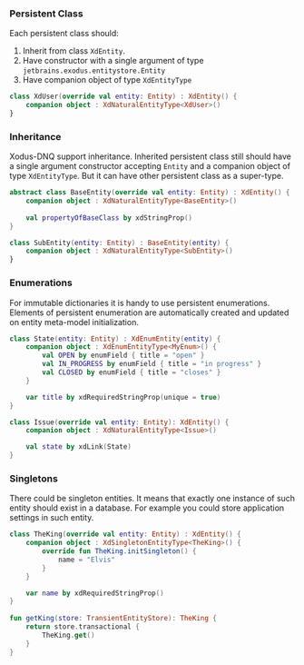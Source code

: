 ### Persistent Class

Each persistent class should:
1. Inherit from class `XdEntity`.
2. Have constructor with a single argument of type `jetbrains.exodus.entitystore.Entity`
3. Have companion object of type `XdEntityType`

```kotlin
class XdUser(override val entity: Entity) : XdEntity() {
    companion object : XdNaturalEntityType<XdUser>()
}
```

### Inheritance

Xodus-DNQ support inheritance. Inherited persistent class still should have a single argument constructor accepting 
`Entity` and a companion object of type `XdEntityType`. But it can have other persistent class as a super-type. 

```kotlin
abstract class BaseEntity(override val entity: Entity) : XdEntity() {
    companion object : XdNaturalEntityType<BaseEntity>()
    
    val propertyOfBaseClass by xdStringProp()
}

class SubEntity(entity: Entity) : BaseEntity(entity) {
    companion object : XdNaturalEntityType<SubEntity>()
}
```

### Enumerations

For immutable dictionaries it is handy to use persistent enumerations. Elements of persistent enumeration
are automatically created and updated on entity meta-model initialization.

```kotlin
class State(entity: Entity) : XdEnumEntity(entity) {
    companion object : XdEnumEntityType<MyEnum>() {
        val OPEN by enumField { title = "open" }
        val IN_PROGRESS by enumField { title = "in progress" }
        val CLOSED by enumField { title = "closes" }
    }

    var title by xdRequiredStringProp(unique = true)
}

class Issue(override val entity: Entity): XdEntity() {
    companion object : XdNaturalEntityType<Issue>()

    val state by xdLink(State)
}
``` 

### Singletons

There could be singleton entities. It means that exactly one instance of such entity should exist
in a database. For example you could store application settings in such entity.  

```kotlin
class TheKing(override val entity: Entity) : XdEntity() {
    companion object : XdSingletonEntityType<TheKing>() {
        override fun TheKing.initSingleton() {
            name = "Elvis"
        }
    }

    var name by xdRequiredStringProp()
}
    
fun getKing(store: TransientEntityStore): TheKing {
    return store.transactional {
        TheKing.get()
    }
}    
``` 